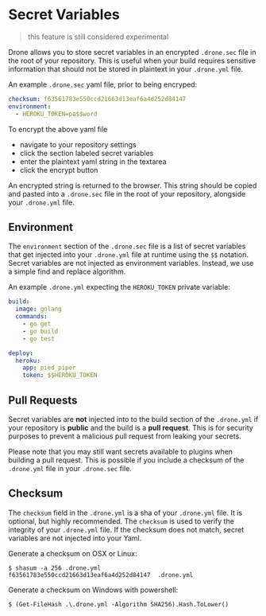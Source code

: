 # Secret Variables

> this feature is still considered experimental

Drone allows you to store secret variables in an encrypted `.drone.sec` file in the root of your repository. This is useful when your build requires sensitive information that should not be stored in plaintext in your `.drone.yml` file.

An example `.drone.sec` yaml file, prior to being encryped:

```yaml
checksum: f63561783e550ccd21663d13eaf6a4d252d84147
environment:
  - HEROKU_TOKEN=pa$$word
```

To encrypt the above yaml file

* navigate to your repository settings
* click the section labeled secret variables
* enter the plaintext yaml string in the textarea
* click the encrypt button

An encrypted string is returned to the browser. This string should be copied and pasted into a `.drone.sec` file in the root of your repository, alongside your `.drone.yml` file.

## Environment

The `environment` section of the `.drone.sec` file is a list of secret variables that get injected into your `.drone.yml` file at runtime using the `$$` notation. Secret variables are not injected as environment variables. Instead, we use a simple find and replace algorithm.

An example `.drone.yml` expecting the `HEROKU_TOKEN` private variable:

```yaml
build:
  image: golang
  commands:
    - go get
    - go build
    - go test

deploy:
  heroku:
    app: pied_piper
    token: $$HEROKU_TOKEN
```

## Pull Requests

Secret variables are **not** injected into to the build section of the `.drone.yml` if your repository is **public** and the build is a **pull request**. This is for security purposes to prevent a malicious pull request from leaking your secrets.

Please note that you may still want secrets available to plugins when building a pull request. This is possible if you include a checksum of the `.drone.yml` file in your `.drone.sec` file.

## Checksum

The `checksum` field in the `.drone.yml` is a sha of your `.drone.yml` file. It is optional, but highly recommended. The `checksum` is used to verify the integrity of your `.drone.yml` file. If the checksum does not match, secret variables are not injected into your Yaml.

Generate a checksum on OSX or Linux:

```
$ shasum -a 256 .drone.yml
f63561783e550ccd21663d13eaf6a4d252d84147  .drone.yml
```

Generate a checksum on Windows with powershell:

```
$ (Get-FileHash .\.drone.yml -Algorithm SHA256).Hash.ToLower()
```
